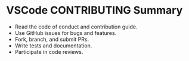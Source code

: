 # VSCode CONTRIBUTING Summary

- Read the code of conduct and contribution guide.
- Use GitHub issues for bugs and features.
- Fork, branch, and submit PRs.
- Write tests and documentation.
- Participate in code reviews.
